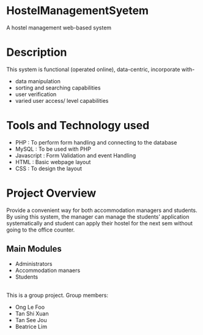 # HostelManagementSyetem
A hostel management web-based system 

# Description
This system is functional (operated online), data-centric, incorporate with-
- data manipulation
- sorting and searching capabilities
- user verification 
- varied user access/ level capabilities

# Tools and Technology used
- PHP         : To perform form handling and connecting to the database
- MySQL       : To be used with PHP
- Javascript  : Form Validation and event Handling
- HTML        : Basic webpage layout
- CSS         : To design the layout

# Project Overview
Provide a convenient way for both accommodation managers and students. 
By using this system, the manager can manage the students’ application systematically and 
student can apply their hostel for the next sem without going to the office counter.
## Main Modules
- Administrators
- Accommodation manaers
- Students


<br/>This is a group project. Group members:
- Ong Le Foo
- Tan Shi Xuan
- Tan See Jou
- Beatrice Lim
